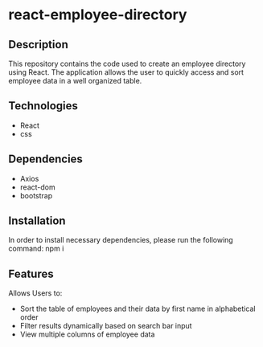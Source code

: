 # react-employee-directory

## Description
This repository contains the code used to create an employee directory using React. The application allows the user to quickly access and sort employee data in a well organized table.

## Technologies
* React
* css

## Dependencies 
* Axios
* react-dom
* bootstrap

## Installation
In order to install necessary dependencies, please run the following command: npm i

## Features
Allows Users to:
* Sort the table of employees and their data by first name in alphabetical order
* Filter results dynamically based on search bar input
* View multiple columns of employee data